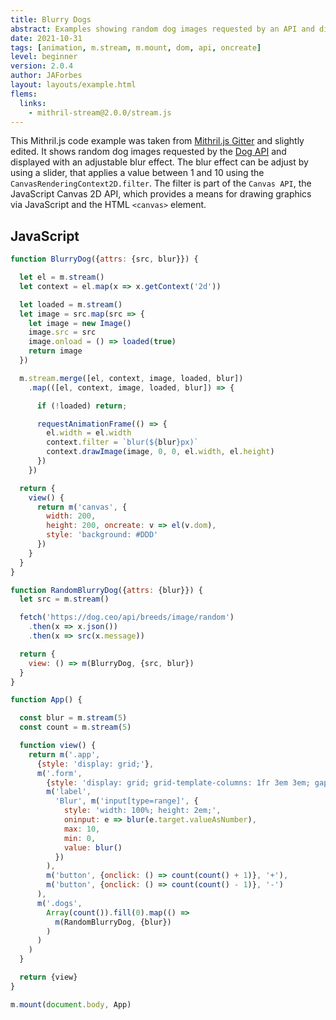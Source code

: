 ```yaml
---
title: Blurry Dogs
abstract: Examples showing random dog images requested by an API and displayed with an adjustable blur effect.
date: 2021-10-31
tags: [animation, m.stream, m.mount, dom, api, oncreate]
level: beginner
version: 2.0.4
author: JAForbes
layout: layouts/example.html
flems:
  links:
    - mithril-stream@2.0.0/stream.js
---
```


This Mithril.js code example was taken from [Mithril.js Gitter](https://gitter.im/mithriljs/mithril.js?at=617e0eaf98c13e75500896f2) and slightly edited.
It shows random dog images requested by the [Dog API](https://dog.ceo/dog-api/) and displayed with an adjustable blur effect.
The blur effect can be adjust by using a slider, that applies a value between 1 and 10 using the `CanvasRenderingContext2D.filter`.
The filter is part of the `Canvas API`, the JavaScript Canvas 2D API, which provides a means for drawing graphics via JavaScript and the HTML `<canvas>` element.

## JavaScript

~~~js
function BlurryDog({attrs: {src, blur}}) {

  let el = m.stream()
  let context = el.map(x => x.getContext('2d'))

  let loaded = m.stream()
  let image = src.map(src => {
    let image = new Image()
    image.src = src
    image.onload = () => loaded(true)
    return image
  })

  m.stream.merge([el, context, image, loaded, blur])
    .map(([el, context, image, loaded, blur]) => {

      if (!loaded) return;

      requestAnimationFrame(() => {
        el.width = el.width
        context.filter = `blur(${blur}px)`
        context.drawImage(image, 0, 0, el.width, el.height)
      })
    })

  return {
    view() {
      return m('canvas', {
        width: 200,
        height: 200, oncreate: v => el(v.dom),
        style: 'background: #DDD'
      })
    }
  }
}

function RandomBlurryDog({attrs: {blur}}) {
  let src = m.stream()

  fetch('https://dog.ceo/api/breeds/image/random')
    .then(x => x.json())
    .then(x => src(x.message))

  return {
    view: () => m(BlurryDog, {src, blur})
  }
}

function App() {

  const blur = m.stream(5)
  const count = m.stream(5)

  function view() {
    return m('.app',
      {style: 'display: grid;'},
      m('.form',
        {style: 'display: grid; grid-template-columns: 1fr 3em 3em; gap: 1em;'},
        m('label',
          'Blur', m('input[type=range]', {
            style: 'width: 100%; height: 2em;',
            oninput: e => blur(e.target.valueAsNumber),
            max: 10,
            min: 0,
            value: blur()
          })
        ),
        m('button', {onclick: () => count(count() + 1)}, '+'),
        m('button', {onclick: () => count(count() - 1)}, '-')
      ),
      m('.dogs',
        Array(count()).fill(0).map(() =>
          m(RandomBlurryDog, {blur})
        )
      )
    )
  }

  return {view}
}

m.mount(document.body, App)
~~~
